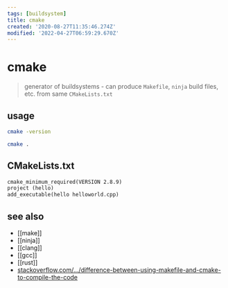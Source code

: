 ```yaml
---
tags: [buildsystem]
title: cmake
created: '2020-08-27T11:35:46.274Z'
modified: '2022-04-27T06:59:29.670Z'
---
```


# cmake

> generator of buildsystems - can produce `Makefile`, `ninja` build files, etc. from same `CMakeLists.txt`

## usage

```sh
cmake -version

cmake .
```

## CMakeLists.txt

```txt
cmake_minimum_required(VERSION 2.8.9)
project (hello)
add_executable(hello helloworld.cpp)
```

## see also

- [[make]]
- [[ninja]]
- [[clang]]
- [[gcc]]
- [[rust]]
- [stackoverflow.com/.../difference-between-using-makefile-and-cmake-to-compile-the-code](https://stackoverflow.com/questions/25789644/difference-between-using-makefile-and-cmake-to-compile-the-code/25790020)
